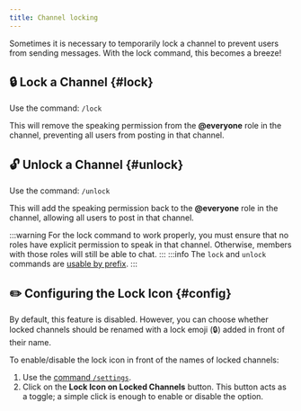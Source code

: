 ```yaml
---
title: Channel locking
---
```


Sometimes it is necessary to temporarily lock a channel to prevent users from sending messages. With the lock command, this becomes a breeze!

## 🔒 Lock a Channel {#lock}

Use the command: ```/lock```

This will remove the speaking permission from the **@everyone** role in the channel, preventing all users from posting in that channel.

## 🔓 Unlock a Channel {#unlock}

Use the command: ```/unlock```

This will add the speaking permission back to the **@everyone** role in the channel, allowing all users to post in that channel.

:::warning
For the lock command to work properly, you must ensure that no roles have explicit permission to speak in that channel. Otherwise, members with those roles will still be able to chat.
:::
:::info
The `lock` and `unlock` commands are [usable by prefix](../guides/prefix.md).
:::

## ✏️ Configuring the Lock Icon {#config}

By default, this feature is disabled. However, you can choose whether locked channels should be renamed with a lock emoji (🔒) added in front of their name.

To enable/disable the lock icon in front of the names of locked channels:  
1. Use the [command `/settings`](../setup.md#settings).
2. Click on the **Lock Icon on Locked Channels** button. This button acts as a toggle; a simple click is enough to enable or disable the option.